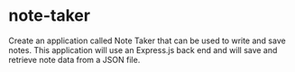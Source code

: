 # note-taker
Create an application called Note Taker that can be used to write and save notes. This application will use an Express.js back end and will save and retrieve note data from a JSON file.
